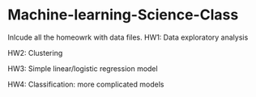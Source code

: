 # Machine-learning-Science-Class
Inlcude all the homeowrk with data files.
HW1: Data exploratory analysis

HW2: Clustering

HW3: Simple linear/logistic regression model

HW4: Classification: more complicated models
